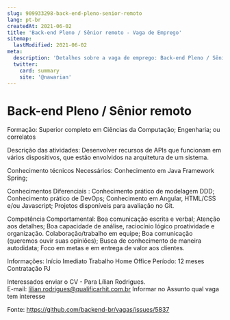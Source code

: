 ```yaml
---
slug: 909933298-back-end-pleno-senior-remoto
lang: pt-br
createdAt: 2021-06-02
title: 'Back-end Pleno / Sênior remoto - Vaga de Emprego'
sitemap:
  lastModified: 2021-06-02
meta:
  description: 'Detalhes sobre a vaga de emprego: Back-end Pleno / Sênior remoto'
  twitter:
    card: summary
    site: '@nawarian'
---
```


# Back-end Pleno / Sênior remoto


Formação: 
Superior completo em Ciências da Computação; Engenharia; ou correlatos

Descrição das atividades: 
Desenvolver recursos de APIs que funcionam em vários dispositivos, que estão  envolvidos na arquitetura de um sistema.

Conhecimento técnicos  Necessários:
 Conhecimento em Java 
 Framework Spring;

Conhecimentos Diferenciais :
Conhecimento prático de modelagem DDD;
Conhecimento prático de DevOps;
Conhecimento em Angular, HTML/CSS e/ou Javascript;
Projetos disponíveis para avaliação no Git.

Competência Comportamental:
Boa comunicação escrita e verbal;
Atenção aos detalhes;
 Boa capacidade de análise, raciocínio lógico  proatividade e organização.
Colaboração/trabalho em equipe;
Boa comunicação (queremos ouvir suas opiniões);
Busca de conhecimento de maneira autodidata;
Foco em metas e em entrega de valor aos clientes.

Informações: 
 Início Imediato 
Trabalho Home Office
Período: 12 meses
Contratação PJ  

Interessados enviar o CV -  Para Lílian Rodrigues.  
 E-mail: lilian.rodrigues@qualificarhit.com.br 
 Informar no Assunto qual vaga tem interesse

Fonte: https://github.com/backend-br/vagas/issues/5837